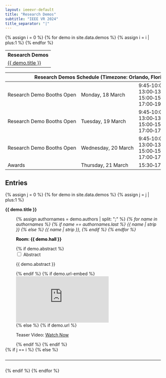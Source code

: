 ```yaml
---
layout: ieeevr-default
title: "Research Demos"
subtitle: "IEEE VR 2024"
title_separator: "|"
---
```


<div>
    <table class="styled-table">
        <tr>
            <th>Research Demos</th>
        </tr>
        {% assign i = 0 %}
        {% for demo in site.data.demos %}
            {% assign i = i | plus:1 %}
            <tr>
                <td class="medLarge"><a href="#{{ demo.id }}">{{ demo.title }}</a></td>
            </tr>
        {% endfor %}
    </table>
</div>
<p>
    <table class="program-table">
        <thead>
            <tr>
                <th colspan="4">Research&nbsp;Demos&nbsp;Schedule (Timezone: Orlando, Florida USA UTC-4)</th>
            </tr>
        </thead>
        <tbody> 
             <tr>
                <td>Research&nbsp;Demo&nbsp;Booths&nbsp;Open</td>
                <td>Monday,&nbsp;18&nbsp;March</td>                
                <td>9:45&#8209;10:00, 13:00&#8209;13:30, 15:00&#8209;15:30, 17:00&#8209;19:00</td>       
                <td>Sorcerer's&nbsp;Apprentice Ballroom</td>  
            </tr>            
             <tr>
                <td>Research&nbsp;Demo&nbsp;Booths&nbsp;Open</td>
                <td>Tuesday,&nbsp;19&nbsp;March</td>                
                <td>9:45&#8209;10:00, 13:00&#8209;13:30, 15:00&#8209;15:30, 17:00&#8209;17:30</td>       
                <td>Sorcerer's&nbsp;Apprentice Ballroom</td>  
            </tr>
            <tr>
                <td>Research&nbsp;Demo&nbsp;Booths&nbsp;Open</td>
                <td>Wednesday,&nbsp;20&nbsp;March</td>                
                <td>9:45&#8209;10:00, 13:00&#8209;13:30, 15:00&#8209;15:30, 17:00&#8209;17:30</td>       
                <td>Sorcerer's&nbsp;Apprentice Ballroom</td>  
            </tr>
            <tr>
                <td>Awards</td>
                <td>Thursday,&nbsp;21&nbsp;March</td>                
                <td>15:30&#8209;17:00</td>       
                <td>Fantasia Ballroom&nbsp;H</td>  
            </tr>
        </tbody>
    </table>
</p>
<h2>Entries</h2>
<div>
    {% assign j = 0 %}
    {% for demo in site.data.demos %}
        {% assign j = j | plus:1 %}
        <p id="{{ demo.id }}"><strong>{{ demo.title }}</strong><br/></p>
        <div style="margin-left: 35px;">
            <p>
                {% assign authornames = demo.authors | split: ";" %}
                <i>
                    {% for name in authornames %}
                        {% if name == authornames.last %}
                            {{ name | strip }}                             
                        {% else %}
                            {{ name | strip }}, 
                        {% endif %}
                    {% endfor %}
                </i>
            </p>
            <p><strong style="color: black;"> Room: {{ demo.hall }} </strong> <br> </p> 
            {% if demo.abstract %}
                <div id="{{ demo.id }}" class="wrap-collabsible"> <input id="collapsible{{ demo.id }}" class="toggle" type="checkbox"> <label for="collapsible{{ demo.id }}" class="lbl-toggle">Abstract</label>
                    <div class="collapsible-content">
                        <div class="content-inner">
                            <p>{{ demo.abstract }}</p>
                        </div>
                    </div>
                </div>
            {% endif %}
            {% if demo.url-embed %}
                <div class="video-container">
                    <iframe src="https://www.youtube.com/embed/{{ demo.url-embed }}" frameborder="0" allow="accelerometer; autoplay; encrypted-media; gyroscope; picture-in-picture" allowfullscreen></iframe>
                </div>
            {% else %}
                {% if demo.url %}
                    <p>Teaser Video: <a href="{{ demo.url }}" target="_blank">Watch Now</a></p>
                {% endif %}
            {% endif %}
        </div>
        {% if j == i %}
        {% else %}
            <hr style="margin: 25px 0 25px 0;">
        {% endif %}
    {% endfor %}
</div>



